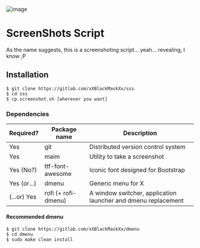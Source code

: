 ![image](https://gitlab.com/xXBlackMaskXx/sss/raw/master/ScreenShots.png)

# ScreenShots Script

As the name suggests, this is a screenshoting script... yeah... revealing, I know ;P

## Installation

```shell
$ git clone https://gitlab.com/xXBlackMaskXx/sss
$ cd sss
$ cp screenshot.sh [wherever you want]
```

### Dependencies

| Required?  | Package name       | Description
|------------|--------------------|------------
| Yes        | git                | Distributed version control system
| Yes		 | maim	              | Utility to take a screenshot
| Yes (No?)  | ttf-font-awesome   | Iconic font designed for Bootstrap
| Yes (or...)| dmenu              | Generic menu for X
| (...or) Yes| rofi (+ rofi-dmenu)| A window switcher, application launcher and dmenu replacement

#### Recommended dmenu

```shell
$ git clone https://gitlab.com/xXBlackMaskXx/dmenu
$ cd dmenu
$ sudo make clean install
```
